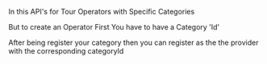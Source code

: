 <p>In this API's for Tour Operators with Specific Categories</p>
<p>But to create an Operator First You have to have a Category 'Id' </p>
<p> After being register your category then you can register as the the provider with the corresponding categoryId </p>
